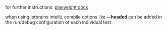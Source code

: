 for further instructions: [playwright docs](https://playwright.dev/docs/intro)

when using jetbrains intellij, compile options like **--headed** can be added in the run/debug configuration of each individual test
